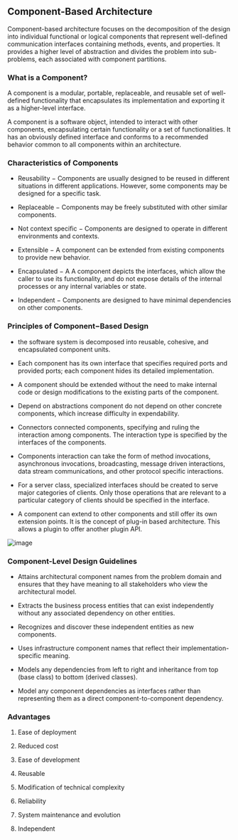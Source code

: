 ## Component-Based Architecture


Component-based architecture focuses on the decomposition of the design into individual functional or logical components that represent well-defined communication 
interfaces containing methods, events, and properties. It provides a higher level of abstraction and divides the problem into sub-problems, each associated with 
component partitions.


### What is a Component?

A component is a modular, portable, replaceable, and reusable set of well-defined functionality that encapsulates its implementation and exporting it as a 
higher-level interface.

A component is a software object, intended to interact with other components, encapsulating certain functionality or a set of functionalities. It has an obviously
defined interface and conforms to a recommended behavior common to all components within an architecture.


### Characteristics of Components

- Reusability − Components are usually designed to be reused in different situations in different applications. However, some components may be designed for a 
  specific task.

- Replaceable − Components may be freely substituted with other similar components.

- Not context specific − Components are designed to operate in different environments and contexts.

- Extensible − A component can be extended from existing components to provide new behavior.

- Encapsulated − A A component depicts the interfaces, which allow the caller to use its functionality, and do not expose details of the internal processes or any 
  internal variables or state.

- Independent − Components are designed to have minimal dependencies on other components.



### Principles of Component−Based Design

- the software system is decomposed into reusable, cohesive, and encapsulated component units.

- Each component has its own interface that specifies required ports and provided ports; each component hides its detailed implementation.

- A component should be extended without the need to make internal code or design modifications to the existing parts of the component.

- Depend on abstractions component do not depend on other concrete components, which increase difficulty in expendability.

- Connectors connected components, specifying and ruling the interaction among components. The interaction type is specified by the interfaces of the components.

- Components interaction can take the form of method invocations, asynchronous invocations, broadcasting, message driven interactions, data stream communications,
  and other protocol specific interactions.

- For a server class, specialized interfaces should be created to serve major categories of clients. Only those operations that are relevant to a particular
  category of clients should be specified in the interface.

- A component can extend to other components and still offer its own extension points. It is the concept of plug-in based architecture. This allows a plugin to
  offer another plugin API.
  
 ![image](https://www.tutorialspoint.com/software_architecture_design/images/principles_of_component_based_design.jpg)
 
 
 
 ### Component-Level Design Guidelines
 
- Attains architectural component names from the problem domain and ensures that they have meaning to all stakeholders who view the architectural model.

- Extracts the business process entities that can exist independently without any associated dependency on other entities.

- Recognizes and discover these independent entities as new components.

- Uses infrastructure component names that reflect their implementation-specific meaning.

- Models any dependencies from left to right and inheritance from top (base class) to bottom (derived classes).

- Model any component dependencies as interfaces rather than representing them as a direct component-to-component dependency.


### Advantages

1. Ease of deployment 

2. Reduced cost 

3. Ease of development 

4. Reusable 

5. Modification of technical complexity 

6. Reliability 

7. System maintenance and evolution 

8. Independent 
